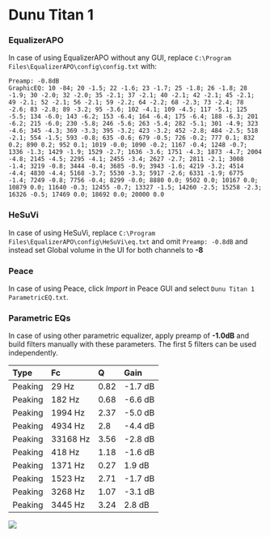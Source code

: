 # Dunu Titan 1

### EqualizerAPO
In case of using EqualizerAPO without any GUI, replace `C:\Program Files\EqualizerAPO\config\config.txt`
with:
```
Preamp: -0.8dB
GraphicEQ: 10 -84; 20 -1.5; 22 -1.6; 23 -1.7; 25 -1.8; 26 -1.8; 28 -1.9; 30 -2.0; 32 -2.0; 35 -2.1; 37 -2.1; 40 -2.1; 42 -2.1; 45 -2.1; 49 -2.1; 52 -2.1; 56 -2.1; 59 -2.2; 64 -2.2; 68 -2.3; 73 -2.4; 78 -2.6; 83 -2.8; 89 -3.2; 95 -3.6; 102 -4.1; 109 -4.5; 117 -5.1; 125 -5.5; 134 -6.0; 143 -6.2; 153 -6.4; 164 -6.4; 175 -6.4; 188 -6.3; 201 -6.2; 215 -6.0; 230 -5.8; 246 -5.6; 263 -5.4; 282 -5.1; 301 -4.9; 323 -4.6; 345 -4.3; 369 -3.3; 395 -3.2; 423 -3.2; 452 -2.8; 484 -2.5; 518 -2.1; 554 -1.5; 593 -0.8; 635 -0.6; 679 -0.5; 726 -0.2; 777 0.1; 832 0.2; 890 0.2; 952 0.1; 1019 -0.0; 1090 -0.2; 1167 -0.4; 1248 -0.7; 1336 -1.3; 1429 -1.9; 1529 -2.7; 1636 -3.6; 1751 -4.3; 1873 -4.7; 2004 -4.8; 2145 -4.5; 2295 -4.1; 2455 -3.4; 2627 -2.7; 2811 -2.1; 3008 -1.4; 3219 -0.8; 3444 -0.4; 3685 -0.9; 3943 -1.6; 4219 -3.2; 4514 -4.4; 4830 -4.4; 5168 -3.7; 5530 -3.3; 5917 -2.6; 6331 -1.9; 6775 -1.4; 7249 -0.8; 7756 -0.4; 8299 -0.0; 8880 0.0; 9502 0.0; 10167 0.0; 10879 0.0; 11640 -0.3; 12455 -0.7; 13327 -1.5; 14260 -2.5; 15258 -2.3; 16326 -0.5; 17469 0.0; 18692 0.0; 20000 0.0
```

### HeSuVi
In case of using HeSuVi, replace `C:\Program Files\EqualizerAPO\config\HeSuVi\eq.txt` and omit `Preamp:
-0.8dB` and instead set Global volume in the UI for both channels to **-8**

### Peace
In case of using Peace, click *Import* in Peace GUI and select `Dunu Titan 1 ParametricEQ.txt`.

### Parametric EQs
In case of using other parametric equalizer, apply preamp of **-1.0dB** and build filters manually with
these parameters. The first 5 filters can be used independently.

| Type    | Fc       |    Q | Gain    |
|:--------|:---------|:-----|:--------|
| Peaking | 29 Hz    | 0.82 | -1.7 dB |
| Peaking | 182 Hz   | 0.68 | -6.6 dB |
| Peaking | 1994 Hz  | 2.37 | -5.0 dB |
| Peaking | 4934 Hz  | 2.8  | -4.4 dB |
| Peaking | 33168 Hz | 3.56 | -2.8 dB |
| Peaking | 418 Hz   | 1.18 | -1.6 dB |
| Peaking | 1371 Hz  | 0.27 | 1.9 dB  |
| Peaking | 1523 Hz  | 2.71 | -1.7 dB |
| Peaking | 3268 Hz  | 1.07 | -3.1 dB |
| Peaking | 3445 Hz  | 3.24 | 2.8 dB  |

![](https://raw.githubusercontent.com/jaakkopasanen/AutoEq/master/results/innerfidelity/sbaf-serious/Dunu%20Titan%201/Dunu%20Titan%201.png)